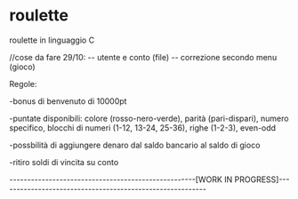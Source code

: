 # roulette

roulette in linguaggio C

//cose da fare 29/10:
-- utente e conto (file)
-- correzione secondo menu (gioco)

Regole:
  
  -bonus di benvenuto di 10000pt
  
  -puntate disponibili: colore (rosso-nero-verde), parità (pari-dispari), numero specifico, blocchi di numeri (1-12, 13-24, 25-36),
                        righe (1-2-3), even-odd
  
  -possbilità di aggiungere denaro dal saldo bancario al saldo di gioco
  
  -ritiro soldi di vincita su conto
 
 
 ----------------------------------------------------[WORK IN PROGRESS]----------------------------------------------------------
